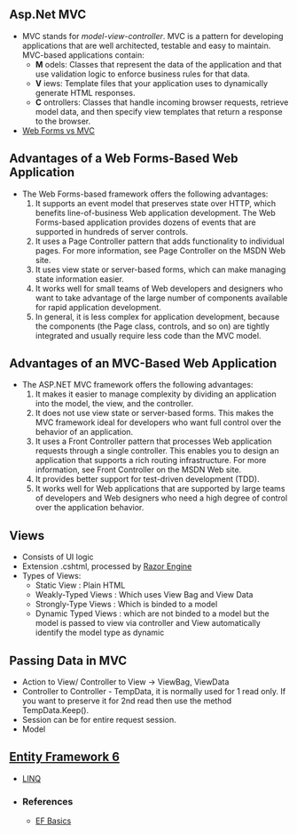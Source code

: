 ## Asp.Net MVC
- MVC stands for *model-view-controller*. MVC is a pattern for developing applications that are well architected, testable and easy to maintain. MVC-based applications contain:
    - **M** odels: Classes that represent the data of the application and that use validation logic to enforce business rules for that data.
    - **V** iews: Template files that your application uses to dynamically generate HTML responses.
    - **C** ontrollers: Classes that handle incoming browser requests, retrieve model data, and then specify view templates that return a response to the browser.
- [Web Forms vs MVC](https://www.c-sharpcorner.com/UploadFile/ff2f08/mvc-vs-Asp-Net-web-form/)

## Advantages of a Web Forms-Based Web Application
- The Web Forms-based framework offers the following advantages:
  1. It supports an event model that preserves state over HTTP, which benefits line-of-business Web application development. The Web Forms-based application provides dozens of events that are supported in hundreds of server controls.
  2. It uses a Page Controller pattern that adds functionality to individual pages. For more information, see Page Controller on the MSDN Web site.
  3. It uses view state or server-based forms, which can make managing state information easier.
  4. It works well for small teams of Web developers and designers who want to take advantage of the large number of components available for rapid application development.
  5. In general, it is less complex for application development, because the components (the Page class, controls, and so on) are tightly integrated and usually require less code than the MVC model.

## Advantages of an MVC-Based Web Application
- The ASP.NET MVC framework offers the following advantages:
    1. It makes it easier to manage complexity by dividing an application into the model, the view, and the controller.
    2. It does not use view state or server-based forms. This makes the MVC framework ideal for developers who want full control over the behavior of an application.
    3. It uses a Front Controller pattern that processes Web application requests through a single controller. This enables you to design an application that supports a rich routing infrastructure. For more information, see Front Controller on the MSDN Web site.
    4. It provides better support for test-driven development (TDD).
    5. It works well for Web applications that are supported by large teams of developers and Web designers who need a high degree of control over the application behavior.

## Views
- Consists of UI logic
- Extension .cshtml, processed by [Razor Engine](https://docs.microsoft.com/en-us/aspnet/web-pages/overview/getting-started/introducing-razor-syntax-c)
- Types of Views:
  - Static View : Plain HTML 
  - Weakly-Typed Views : Which uses View Bag and View Data
  - Strongly-Type Views : Which is binded to a model
  - Dynamic Typed Views : which are not binded to a model but the model is passed to view via controller and View automatically identify the model type as dynamic

## Passing Data in MVC
- Action to View/ Controller to View -> ViewBag, ViewData
- Controller to Controller - TempData, it is normally used for 1 read only. If you want to preserve it for 2nd read then use the method TempData.Keep().
- Session can be for entire request session.
- Model
## [Entity Framework 6](https://docs.microsoft.com/en-us/ef/ef6/)
- [LINQ](https://www.tutorialsteacher.com/linq/linq-tutorials)
- ### References
  - [EF Basics](https://www.entityframeworktutorial.net/what-is-entityframework.aspx)
